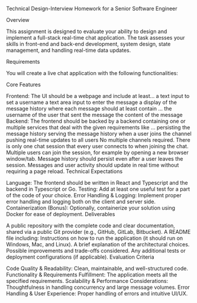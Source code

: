 Technical Design-Interview Homework for a Senior Software Engineer

Overview

This assignment is designed to evaluate your ability to design and implement a full-stack real-time chat application. The task assesses your skills in front-end and back-end development, system design, state management, and handling real-time data updates.

Requirements

You will create a live chat application with the following functionalities:

Core Features

Frontend: The UI should be a webpage and include at least…
a text input to set a username
a text area input to enter the message
a display of the message history where each message should at least contain …
the username of the user that sent the message
the content of the message
Backend: The frontend should be backed by a backend containing one or multiple services that deal with the given requirements like …
persisting the message history
serving the message history when a user joins the channel
pushing real-time updates to all users
No multiple channels required. There is only one chat session that every user connects to when joining the chat.
Multiple users can join the session, for example by opening a new browser window/tab.
Message history should persist even after a user leaves the session.
Messages and user activity should update in real time without requiring a page reload.
Technical Expectations

Language: The frontend should be written in React and Typescript and the backend in Typescript or Go.
Testing: Add at least one useful test for a part of the code of your choice.
Error Handling & Logging: Implement proper error handling and logging both on the client and server side.
Containerization (Bonus): Optionally, containerize your solution using Docker for ease of deployment.
Deliverables

A public repository with the complete code and clear documentation, shared via a public Git provider (e.g., GitHub, GitLab, Bitbucket).
A README file including:
Instructions on how to run the application (it should run on Windows, Mac, and Linux).
A brief explanation of the architectural choices.
Possible improvements and trade-offs considered.
Any additional tests or deployment configurations (if applicable).
Evaluation Criteria

Code Quality & Readability: Clean, maintainable, and well-structured code.
Functionality & Requirements Fulfillment: The application meets all the specified requirements.
Scalability & Performance Considerations: Thoughtfulness in handling concurrency and large message volumes.
Error Handling & User Experience: Proper handling of errors and intuitive UI/UX.
